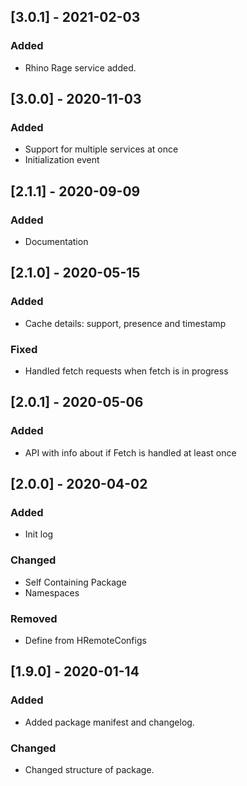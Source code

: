 ## [3.0.1] - 2021-02-03
### Added
- Rhino Rage service added.


## [3.0.0] - 2020-11-03
### Added
- Support for multiple services at once
- Initialization event


## [2.1.1] - 2020-09-09
### Added
- Documentation


## [2.1.0] - 2020-05-15
### Added
- Cache details: support, presence and timestamp

### Fixed
- Handled fetch requests when fetch is in progress


## [2.0.1] - 2020-05-06
### Added
- API with info about if Fetch is handled at least once


## [2.0.0] - 2020-04-02
### Added
- Init log

### Changed
- Self Containing Package
- Namespaces

### Removed
- Define from HRemoteConfigs


## [1.9.0] - 2020-01-14
### Added
- Added package manifest and changelog.

### Changed
- Changed structure of package.
